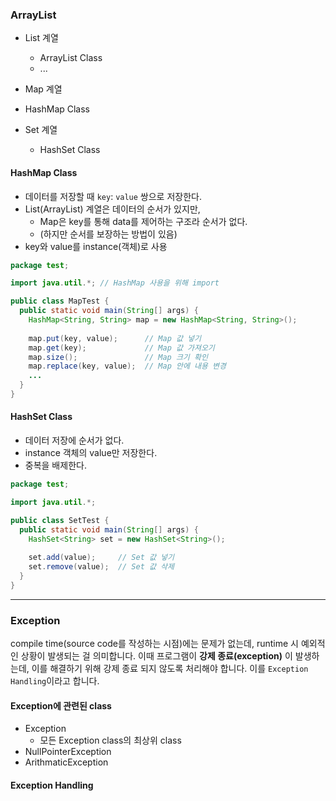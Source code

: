 ### ArrayList

- List 계열
  - ArrayList Class
  - ...

-  Map 계열
  - HashMap Class

- Set 계열
  - HashSet Class

#### HashMap Class

- 데이터를 저장할 때 <code>key</code>: <code>value</code> 쌍으로 저장한다.
- List(ArrayList) 계열은 데이터의 순서가 있지만,
  - Map은 key를 통해 data를 제어하는 구조라 순서가 없다.
  - (하지만 순서를 보장하는 방법이 있음)
- key와 value를 instance(객체)로 사용

```java
package test;

import java.util.*; // HashMap 사용을 위해 import

public class MapTest {
  public static void main(String[] args) {
    HashMap<String, String> map = new HashMap<String, String>();
    
    map.put(key, value);      // Map 값 넣기
    map.get(key);             // Map 값 가져오기
    map.size();               // Map 크기 확인 
    map.replace(key, value);  // Map 안에 내용 변경
    ...
  }
}
```

#### HashSet Class
- 데이터 저장에 순서가 없다.
- instance 객체의 value만 저장한다.
- 중복을 배제한다.

```java
package test;

import java.util.*;

public class SetTest {
  public static void main(String[] args) {
    HashSet<String> set = new HashSet<String>();
    
    set.add(value);     // Set 값 넣기
    set.remove(value);  // Set 값 삭제
  }
}
```

---

### Exception

compile time(source code를 작성하는 시점)에는 문제가 없는데, runtime 시 예외적인 상황이 발생되는 걸 의미합니다. 이때 프로그램이 **강제 종료(exception)** 이 발생하는데,
이를 해결하기 위해 강제 종료 되지 않도록 처리해야 합니다. 이를 <code>Exception Handling</code>이라고 합니다.

#### Exception에 관련된 class
- Exception
  - 모든 Exception class의 최상위 class
- NullPointerException
- ArithmaticException

#### Exception Handling

